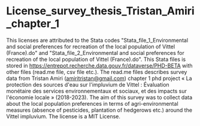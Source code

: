 # License_survey_thesis_Tristan_Amiri_chapter_1
This licenses are attributed to the Stata codes "Stata_file_1_Environmental and social preferences for recreation of the local population of Vittel (France).do" and "Stata_file_2_Environmental and social preferences for recreation of the local population of Vittel (France).do". This Stata files is stored in  https://entrepot.recherche.data.gouv.fr/dataverse/PHD-BETA with other files (read.me file, csv file etc.). The read.me files describes survey data from Tristan Amiri (amiritristan@gmail.com) chapter 1 phd project « La protection des sources d'eau sur l'impluvium de Vittel : Évaluation monétaire des services environnementaux et sociaux, et des impacts sur l'économie locale » (2018-2023). The aim of this survey was to collect data about the local population preferences in terms of agri-environmental measures (absence of pesticides, plantation of hedgerows etc.) around the Vittel impluvium. The license is a MIT License.
